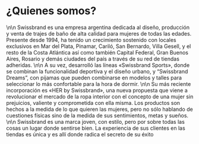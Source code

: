 # ¿Quienes somos?
\n\n
Swissbrand es una empresa argentina dedicada al diseño, producción y venta de trajes de baño de alta calidad para mujeres de todas las edades. Presente desde 1994, ha tenido un crecimiento sostenido con locales exclusivos en Mar del Plata, Pinamar, Cariló, San Bernardo, Villa Gesell, y el resto de la Costa Atlántica así como también Capital Federal, Gran Buenos Aires, Rosario y demás ciudades del país a través de su red de tiendas adheridas.
\n\n
A su vez, desarrolló las líneas «Swissbrand Sports», donde se combinan la funcionalidad deportiva y el diseño urbano, y “Swissbrand Dreams”, con pijamas que pueden combinarse en modelos y talles para seleccionar lo más confortable para la hora de dormir.
\n\n
Su más reciente incorporación es «HER by Swissbrand», una nueva propuesta que viene a revolucionar el mercado de la ropa interior con el concepto de una mujer sin prejuicios, valiente y comprometida con ella misma. Los productos son hechos a la medida de lo que quieren las mujeres, pero no sólo hablando de cuestiones físicas sino de la medida de sus sentimientos, metas y sueños.
\n\n
Swissbrand es una marca joven, con estilo, pero por sobre todas las cosas un lugar donde sentirse bien. La experiencia de sus clientes en las tiendas es única y es allí donde radica el secreto de su éxito
